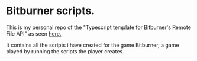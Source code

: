 # Bitburner scripts.
This is my personal repo of the "Typescript template for Bitburner's Remote File API" as seen [here.](https://github.com/bitburner-official/typescript-template)

It contains all the scripts i have created for the game Bitburner, a game played by running the scripts the player creates.
